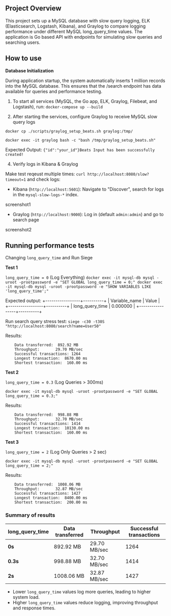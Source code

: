 ## Project Overview

This project sets up a MySQL database with slow query logging, ELK (Elasticsearch, Logstash, Kibana), and Graylog to compare logging performance under different MySQL long_query_time values. The application is Go based API with endpoints for simulating slow queries and searching users.

## How to use

**Database Initialization**

During application startup, the system automatically inserts 1 million records into the MySQL database. This ensures that the /search endpoint has data available for queries and performance testing.

1. To start all services (MySQL, the Go app, ELK, Graylog, Filebeat, and Logstash), run: 
    `docker-compose up --build`

2. After starting the services, configure Graylog to receive MySQL slow query logs
```
docker cp ./scripts/graylog_setup_beats.sh graylog:/tmp/

docker exec -it graylog bash -c "bash /tmp/graylog_setup_beats.sh"
```
Expected Output:
`{"id":"your_id"}Beats Input has been successfully created!`

4.  Verify logs in Kibana & Graylog

Make test reqeust multiple times: `curl http://localhost:8080/slow?timeout=1` and check logs:

- Kibana (`http://localhost:5601`): Navigate to "Discover", search for logs in the `mysql-slow-logs-*` index.

screenshot1

- Graylog (`http://localhost:9000`): Log in (default `admin:admin`) and go to search page

screenshot2

## Running performance tests

Changing `long_query_time` and Run Siege

**Test 1**

`long_query_time = 0` (Log Everything)
    ```
    docker exec -it mysql-db mysql -uroot -prootpassword -e "SET GLOBAL long_query_time = 0;"
    docker exec -it mysql-db mysql -uroot -prootpassword -e "SHOW VARIABLES LIKE 'long_query_time';"
    ```

Expected output:
    +-----------------+----------+
    | Variable_name   | Value    |
    +-----------------+----------+
    | long_query_time | 0.000000 |
    +-----------------+----------+

Run search query stress test:
    `siege -c30 -t30S "http://localhost:8080/search?name=User50"`

Results:
```
    Data transferred:  892.92 MB
    Throughput:       29.70 MB/sec
    Successful transactions: 1264
    Longest transaction:  8670.00 ms
    Shortest transaction:  160.00 ms
```
**Test 2**

`long_query_time = 0.3` (Log Queries > 300ms)

`docker exec -it mysql-db mysql -uroot -prootpassword -e "SET GLOBAL long_query_time = 0.3;"`

Results:
```
    Data transferred:  998.88 MB
    Throughput:       32.70 MB/sec
    Successful transactions: 1414
    Longest transaction:  10130.00 ms
    Shortest transaction:  160.00 ms
```

**Test 3**

`long_query_time = 2` (Log Only Queries > 2 sec)

`docker exec -it mysql-db mysql -uroot -prootpassword -e "SET GLOBAL long_query_time = 2;"`

Results:
```
    Data transferred:  1008.06 MB
    Throughput:       32.87 MB/sec
    Successful transactions: 1427
    Longest transaction:  8400.00 ms
    Shortest transaction:  200.00 ms
```

### Summary of results

| long_query_time    | Data transferred | Throughput | Successful transactions |
|--------------------|------------|------------|---------------------|
| **0s** | 892.92 MB  | 29.70 MB/sec  | 1264  |
| **0.3s**   | 998.88 MB  | 32.70 MB/sec  | 1414  |
| **2s**  | 1008.06 MB  | 32.87 MB/sec  | 1427  | 

- Lower `long_query_time` values log more queries, leading to higher system load.
- Higher `long_query_time` values reduce logging, improving throughput and response times.